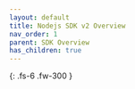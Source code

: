```yaml
---
layout: default
title: Nodejs SDK v2 Overview
nav_order: 1
parent: SDK Overview
has_children: true
---
```


{: .fs-6 .fw-300 }